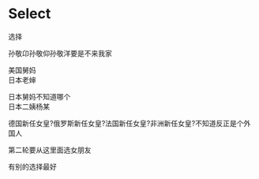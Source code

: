 # Select
选择

孙敬卬孙敬仰孙敬洋要是不来我家</br>

美国舅妈</br>
日本老婶</br>

日本舅妈不知道哪个</br>
日本二姨杨某</br>

德国新任女皇?俄罗斯新任女皇?法国新任女皇?非洲新任女皇?不知道反正是个外国人</br>

第二轮要从这里面选女朋友</br>

有别的选择最好</br>





